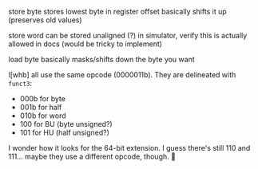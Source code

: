 store byte stores lowest byte in register
offset basically shifts it up (preserves old values)

store word can be stored unaligned (?) in simulator, verify this is actually allowed in docs (would be tricky to implement)

load byte basically masks/shifts down the byte you want

l[whb] all use the same opcode (0000011b). They are delineated with `funct3`:
- 000b for byte
- 001b for half
- 010b for word
- 100 for BU (byte unsigned?)
- 101 for HU (half unsigned?)

I wonder how it looks for the 64-bit extension. 
I guess there's still 110 and 111... maybe they use a different opcode, though. :shrug:

